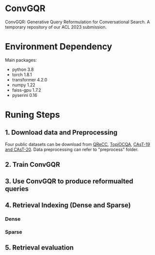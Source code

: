 # ConvGQR
ConvGQR: Generative Query Reformulation for Conversational Search. A temporary repository of our ACL 2023 submission.

# Environment Dependency

Main packages:
- python 3.8
- torch 1.8.1
- transformer 4.2.0
- numpy 1.22
- faiss-gpu 1.7.2
- pyserini 0.16

# Runing Steps

## 1. Download data and Preprocessing

Four public datasets can be download from [QReCC](https://github.com/apple/ml-qrecc), [TopiOCQA](https://github.com/McGill-NLP/topiocqa), [CAsT-19 and CAsT-20](https://www.treccast.ai/). Data preprocessing can refer to "preprocess" folder.

## 2. Train ConvGQR

## 3. Use ConvGQR to produce reformualted queries

## 4. Retrieval Indexing (Dense and Sparse)

### Dense

### Sparse

## 5. Retrieval evaluation
